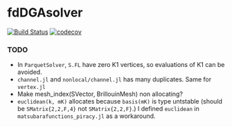 # fdDGAsolver

[![Build Status](https://github.com/jaemolihm/fdDGAsolver.jl/actions/workflows/CI.yml/badge.svg?branch=main)](https://github.com/jaemolihm/fdDGAsolver.jl/actions/workflows/CI.yml?query=branch%3Amain)
[![codecov](https://codecov.io/gh/jaemolihm/fdDGAsolver.jl/graph/badge.svg?token=38YPJVWVMA)](https://codecov.io/gh/jaemolihm/fdDGAsolver.jl)


### TODO
* In `ParquetSolver`, `S.FL` have zero K1 vertices, so evaluations of K1 can be avoided.
* `channel.jl` and `nonlocal/channel.jl` has many duplicates. Same for `vertex.jl`
* Make mesh_index(SVector, BrillouinMesh) non allocating?
* `euclidean(k, mK)` allocates because `basis(mK)` is type untstable (should be `SMatrix{2,2,F,4}` not `SMatrix{2,2,F}`.) I defined `euclidean` in `matsubarafunctions_piracy.jl` as a workaround.

